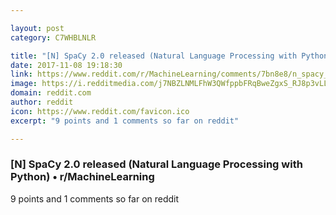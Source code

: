 ```yaml
---

layout: post
category: C7WHBLNLR

title: "[N] SpaCy 2.0 released (Natural Language Processing with Python) • r/MachineLearning"
date: 2017-11-08 19:18:30
link: https://www.reddit.com/r/MachineLearning/comments/7bn8e8/n_spacy_20_released_natural_language_processing/
image: https://i.redditmedia.com/j7NBZLNMLFhW3QWfppbFRqBweZgxS_RJ8p3vLLbwpmc.jpg?w=320&s=610711a12d1b27965fdc21505ca394c8
domain: reddit.com
author: reddit
icon: https://www.reddit.com/favicon.ico
excerpt: "9 points and 1 comments so far on reddit"

---
```


### [N] SpaCy 2.0 released (Natural Language Processing with Python) • r/MachineLearning

9 points and 1 comments so far on reddit